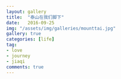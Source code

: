 ```yaml
---
layout: gallery
title:  "泰山在我们脚下"
date:   2016-09-25
img: "/assets/img/galleries/mounttai.jpg"
gallery: true
categories: [life]
tag:
- love
- journey
- jiaqi
comments: true
---
```

